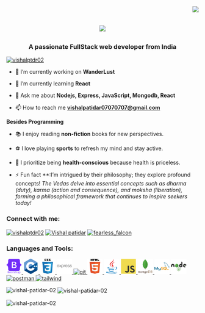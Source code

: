 <img align="right" src="https://visitor-badge.laobi.icu/badge?page_id=salesp07.salesp07" />

<h1 align="center">
    <img src="https://readme-typing-svg.herokuapp.com/?font=Righteous&size=35&center=true&vCenter=true&width=500&height=70&duration=4000&lines=Hi+There!+👋;+I'm+Vishal+Patidar!;" />
</h1>

<h3 align="center">A passionate FullStack web developer from India</h3>
        <img src="https://mir-s3-cdn-cf.behance.net/project_modules/hd/06f21a161921919.63cd7887d0a70.gif" align="right" width="400" alt="" />
<p align="left"> <a href="https://twitter.com/vishalptdr02" target="blank"><img src="https://img.shields.io/twitter/follow/vishalptdr02?logo=twitter&style=for-the-badge" alt="vishalptdr02" /></a> </p>

- 🔭 I’m currently working on **WanderLust**

- 🌱 I’m currently learning **React**

- 💬 Ask me about **Nodejs, Express, JavaScript, Mongodb, React**

- 📫 How to reach me **vishalpatidar07070707@gmail.com**

**Besides Programming**

- 📚 I enjoy reading **non-fiction** books for new perspectives.
- ⚽ I love playing **sports** to refresh my mind and stay active.
- 💪 I prioritize being **health-conscious** because health is priceless.

- ⚡ Fun fact \*\*:I’m intrigued by their philosophy; they explore profound concepts!
  <i>The Vedas delve into essential concepts such as dharma (duty), karma (action and consequence), and moksha (liberation), forming a philosophical framework that continues to inspire seekers today!</i>

<h3 align="left">Connect with me:</h3>
<p align="left">
<a href="https://twitter.com/vishalptdr02" target="blank"><img align="center" src="https://raw.githubusercontent.com/rahuldkjain/github-profile-readme-generator/master/src/images/icons/Social/twitter.svg" alt="vishalptdr02" height="30" width="40" /></a>
<a href="https://www.linkedin.com/in/vishal-patidar-088811319/" target="blank"><img align="center" src="https://raw.githubusercontent.com/rahuldkjain/github-profile-readme-generator/master/src/images/icons/Social/linked-in-alt.svg" alt="Vishal patidar" height="30" width="40" /></a>
<a href="https://discord.gg/fearless_falcon" target="blank"><img align="center" src="https://raw.githubusercontent.com/rahuldkjain/github-profile-readme-generator/master/src/images/icons/Social/discord.svg" alt="fearless_falcon" height="30" width="40" /></a>
</p>

<h3 align="left">Languages and Tools:</h3>
<p align="left"> <a href="https://getbootstrap.com" target="_blank" rel="noreferrer"> <img src="https://raw.githubusercontent.com/devicons/devicon/master/icons/bootstrap/bootstrap-plain-wordmark.svg" alt="bootstrap" width="40" height="40"/> </a> <a href="https://www.w3schools.com/cpp/" target="_blank" rel="noreferrer"> <img src="https://raw.githubusercontent.com/devicons/devicon/master/icons/cplusplus/cplusplus-original.svg" alt="cplusplus" width="40" height="40"/> </a> <a href="https://www.w3schools.com/css/" target="_blank" rel="noreferrer"> <img src="https://raw.githubusercontent.com/devicons/devicon/master/icons/css3/css3-original-wordmark.svg" alt="css3" width="40" height="40"/> </a> <a href="https://expressjs.com" target="_blank" rel="noreferrer"> <img src="https://raw.githubusercontent.com/devicons/devicon/master/icons/express/express-original-wordmark.svg" alt="express" width="40" height="40"/> </a> <a href="https://git-scm.com/" target="_blank" rel="noreferrer"> <img src="https://www.vectorlogo.zone/logos/git-scm/git-scm-icon.svg" alt="git" width="40" height="40"/> </a> <a href="https://www.w3.org/html/" target="_blank" rel="noreferrer"> <img src="https://raw.githubusercontent.com/devicons/devicon/master/icons/html5/html5-original-wordmark.svg" alt="html5" width="40" height="40"/> </a> <a href="https://www.java.com" target="_blank" rel="noreferrer"> <img src="https://raw.githubusercontent.com/devicons/devicon/master/icons/java/java-original.svg" alt="java" width="40" height="40"/> </a> <a href="https://developer.mozilla.org/en-US/docs/Web/JavaScript" target="_blank" rel="noreferrer"> <img src="https://raw.githubusercontent.com/devicons/devicon/master/icons/javascript/javascript-original.svg" alt="javascript" width="40" height="40"/> </a>  <a href="https://www.mongodb.com/" target="_blank" rel="noreferrer"> <img src="https://raw.githubusercontent.com/devicons/devicon/master/icons/mongodb/mongodb-original-wordmark.svg" alt="mongodb" width="40" height="40"/> </a> <a href="https://www.mysql.com/" target="_blank" rel="noreferrer"> <img src="https://raw.githubusercontent.com/devicons/devicon/master/icons/mysql/mysql-original-wordmark.svg" alt="mysql" width="40" height="40"/> </a> <a href="https://nodejs.org" target="_blank" rel="noreferrer"> <img src="https://raw.githubusercontent.com/devicons/devicon/master/icons/nodejs/nodejs-original-wordmark.svg" alt="nodejs" width="40" height="40"/> </a> <a href="https://postman.com" target="_blank" rel="noreferrer"> <img src="https://www.vectorlogo.zone/logos/getpostman/getpostman-icon.svg" alt="postman" width="40" height="40"/> </a> <a href="https://tailwindcss.com/" target="_blank" rel="noreferrer"> <img src="https://www.vectorlogo.zone/logos/tailwindcss/tailwindcss-icon.svg" alt="tailwind" width="40" height="40"/> </a> </p>

<p><img align="left" src="https://github-readme-stats.vercel.app/api?username=vishal-patidar-02&theme=dark&hide_border=false&include_all_commits=false&count_private=false"  alt="vishal-patidar-02" /></p>

<p>&nbsp;<img align="center" src="https://github-readme-streak-stats.herokuapp.com/?user=vishal-patidar-02&theme=dark&hide_border=false" alt="vishal-patidar-02" /></p>

<p><img align="center" src="https://github-readme-stats.vercel.app/api/top-langs/?username=vishal-patidar-02&theme=dark&hide_border=false&include_all_commits=false&count_private=false&layout=compact" alt="vishal-patidar-02" /></p>



